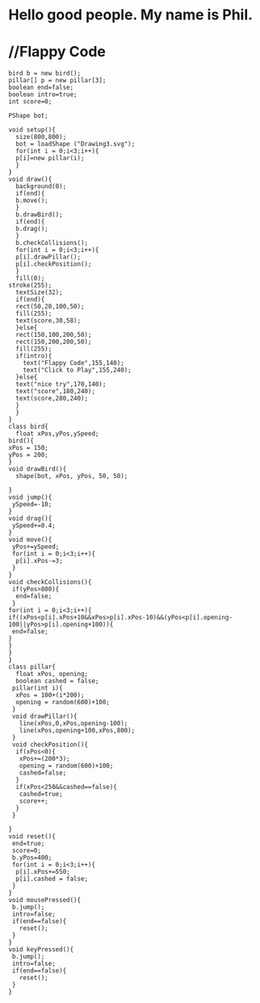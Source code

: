 # Hello good people. My name is Phil.




# //Flappy Code
    bird b = new bird();
    pillar[] p = new pillar[3];
    boolean end=false;
    boolean intro=true;
    int score=0;
    
    PShape bot;
    
    void setup(){
      size(800,800);
      bot = loadShape ("Drawing3.svg");
      for(int i = 0;i<3;i++){
      p[i]=new pillar(i);
      }
    }
    void draw(){
      background(0);
      if(end){
      b.move();
      }
      b.drawBird();
      if(end){
      b.drag();
      }
      b.checkCollisions();
      for(int i = 0;i<3;i++){
      p[i].drawPillar();
      p[i].checkPosition();
      }
      fill(0);
    stroke(255);
      textSize(32);
      if(end){
      rect(50,20,100,50);
      fill(255);
      text(score,30,58);
      }else{
      rect(150,100,200,50);
      rect(150,200,200,50);
      fill(255);
      if(intro){
        text("Flappy Code",155,140);
        text("Click to Play",155,240);
      }else{
      text("nice try",170,140);
      text("score",180,240);
      text(score,280,240);
      }
      }
    }
    class bird{
      float xPos,yPos,ySpeed;
    bird(){
    xPos = 150;
    yPos = 200;
    }
    void drawBird(){
      shape(bot, xPos, yPos, 50, 50);
      
    }
    void jump(){
     ySpeed=-10; 
    }
    void drag(){
     ySpeed+=0.4; 
    }
    void move(){
     yPos+=ySpeed; 
     for(int i = 0;i<3;i++){
      p[i].xPos-=3;
     }
    }
    void checkCollisions(){
     if(yPos>800){
      end=false;
     }
    for(int i = 0;i<3;i++){
    if((xPos<p[i].xPos+10&&xPos>p[i].xPos-10)&&(yPos<p[i].opening-100||yPos>p[i].opening+100)){
     end=false; 
    }
    }
    } 
    }
    class pillar{
      float xPos, opening;
      boolean cashed = false;
     pillar(int i){
      xPos = 100+(i*200);
      opening = random(600)+100;
     }
     void drawPillar(){
       line(xPos,0,xPos,opening-100);  
       line(xPos,opening+100,xPos,800);
     }
     void checkPosition(){
      if(xPos<0){
       xPos+=(200*3);
       opening = random(600)+100;
       cashed=false;
      } 
      if(xPos<250&&cashed==false){
       cashed=true;
       score++; 
      }
     }

    }
    void reset(){
     end=true;
     score=0;
     b.yPos=400;
     for(int i = 0;i<3;i++){
      p[i].xPos+=550;
      p[i].cashed = false;
     }
    }
    void mousePressed(){
     b.jump();
     intro=false;
     if(end==false){
       reset();
     }
    }
    void keyPressed(){
     b.jump(); 
     intro=false;
     if(end==false){
       reset();
     }
    }
    
